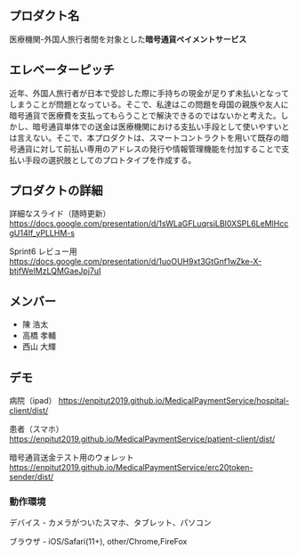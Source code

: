 ## プロダクト名

医療機関-外国人旅行者間を対象とした**暗号通貨ペイメントサービス**

## エレベーターピッチ
近年、外国人旅行者が日本で受診した際に手持ちの現金が足りず未払いとなってしまうことが問題となっている。そこで、私達はこの問題を母国の親族や友人に暗号通貨で医療費を支払ってもらうことで解決できるのではないかと考えた。しかし、暗号通貨単体での送金は医療機関における支払い手段として使いやすいとは言えない。そこで、本プロダクトは、スマートコントラクトを用いて既存の暗号通貨に対して前払い専用のアドレスの発行や情報管理機能を付加することで支払い手段の選択肢としてのプロトタイプを作成する。

## プロダクトの詳細

詳細なスライド（随時更新）  
https://docs.google.com/presentation/d/1sWLaGFLuqrsiLBI0XSPL6LeMlHccgU14If_yPLLHM-s

Sprint6 レビュー用  
https://docs.google.com/presentation/d/1uoOUH9xt3GtGnf1wZke-X-btjfWeIMzLQMGaeJpj7uI

## メンバー

-   陳 浩太
-   高橋 孝輔
-   西山 大輝

## デモ

病院（ipad） https://enpitut2019.github.io/MedicalPaymentService/hospital-client/dist/

患者（スマホ） https://enpitut2019.github.io/MedicalPaymentService/patient-client/dist/

暗号通貨送金テスト用のウォレット https://enpitut2019.github.io/MedicalPaymentService/erc20token-sender/dist/

### 動作環境

デバイス - カメラがついたスマホ、タブレット、パソコン

ブラウザ - iOS/Safari(11+), other/Chrome,FireFox
